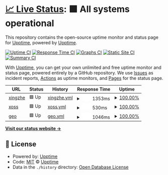 # [📈 Live Status](https://demo.upptime.js.org): <!--live status--> **🟩 All systems operational**

This repository contains the open-source uptime monitor and status page for [Upptime](https://upptime.js.org), powered by [Upptime](https://github.com/upptime/upptime).

[![Uptime CI](https://github.com/upptime/upptime/workflows/Uptime%20CI/badge.svg)](https://github.com/upptime/upptime/actions?query=workflow%3A%22Uptime+CI%22)
[![Response Time CI](https://github.com/upptime/upptime/workflows/Response%20Time%20CI/badge.svg)](https://github.com/upptime/upptime/actions?query=workflow%3A%22Response+Time+CI%22)
[![Graphs CI](https://github.com/upptime/upptime/workflows/Graphs%20CI/badge.svg)](https://github.com/upptime/upptime/actions?query=workflow%3A%22Graphs+CI%22)
[![Static Site CI](https://github.com/upptime/upptime/workflows/Static%20Site%20CI/badge.svg)](https://github.com/upptime/upptime/actions?query=workflow%3A%22Static+Site+CI%22)
[![Summary CI](https://github.com/upptime/upptime/workflows/Summary%20CI/badge.svg)](https://github.com/upptime/upptime/actions?query=workflow%3A%22Summary+CI%22)

With [Upptime](https://upptime.js.org), you can get your own unlimited and free uptime monitor and status page, powered entirely by a GitHub repository. We use [Issues](https://github.com/upptime/upptime/issues) as incident reports, [Actions](https://github.com/upptime/upptime/actions) as uptime monitors, and [Pages](https://demo.upptime.js.org) for the status page.

<!--start: status pages-->
<!-- This summary is generated by Upptime (https://github.com/upptime/upptime) -->
<!-- Do not edit this manually, your changes will be overwritten -->
<!-- prettier-ignore -->
| URL | Status | History | Response Time | Uptime |
| --- | ------ | ------- | ------------- | ------ |
| <img alt="" src="https://icons.duckduckgo.com/ip3/www.imxingzhe.com.ico" height="13"> [xingzhe](https://www.imxingzhe.com) | 🟩 Up | [xingzhe.yml](https://github.com/AoAoStudio/monitor/commits/HEAD/history/xingzhe.yml) | <details><summary><img alt="Response time graph" src="./graphs/xingzhe/response-time-week.png" height="20"> 1353ms</summary><br><a href="https://demo.upptime.js.org/history/xingzhe"><img alt="Response time 1091" src="https://img.shields.io/endpoint?url=https%3A%2F%2Fraw.githubusercontent.com%2FAoAoStudio%2Fmonitor%2FHEAD%2Fapi%2Fxingzhe%2Fresponse-time.json"></a><br><a href="https://demo.upptime.js.org/history/xingzhe"><img alt="24-hour response time 1089" src="https://img.shields.io/endpoint?url=https%3A%2F%2Fraw.githubusercontent.com%2FAoAoStudio%2Fmonitor%2FHEAD%2Fapi%2Fxingzhe%2Fresponse-time-day.json"></a><br><a href="https://demo.upptime.js.org/history/xingzhe"><img alt="7-day response time 1353" src="https://img.shields.io/endpoint?url=https%3A%2F%2Fraw.githubusercontent.com%2FAoAoStudio%2Fmonitor%2FHEAD%2Fapi%2Fxingzhe%2Fresponse-time-week.json"></a><br><a href="https://demo.upptime.js.org/history/xingzhe"><img alt="30-day response time 1091" src="https://img.shields.io/endpoint?url=https%3A%2F%2Fraw.githubusercontent.com%2FAoAoStudio%2Fmonitor%2FHEAD%2Fapi%2Fxingzhe%2Fresponse-time-month.json"></a><br><a href="https://demo.upptime.js.org/history/xingzhe"><img alt="1-year response time 1091" src="https://img.shields.io/endpoint?url=https%3A%2F%2Fraw.githubusercontent.com%2FAoAoStudio%2Fmonitor%2FHEAD%2Fapi%2Fxingzhe%2Fresponse-time-year.json"></a></details> | <details><summary><a href="https://demo.upptime.js.org/history/xingzhe">100.00%</a></summary><a href="https://demo.upptime.js.org/history/xingzhe"><img alt="All-time uptime 99.96%" src="https://img.shields.io/endpoint?url=https%3A%2F%2Fraw.githubusercontent.com%2FAoAoStudio%2Fmonitor%2FHEAD%2Fapi%2Fxingzhe%2Fuptime.json"></a><br><a href="https://demo.upptime.js.org/history/xingzhe"><img alt="24-hour uptime 100.00%" src="https://img.shields.io/endpoint?url=https%3A%2F%2Fraw.githubusercontent.com%2FAoAoStudio%2Fmonitor%2FHEAD%2Fapi%2Fxingzhe%2Fuptime-day.json"></a><br><a href="https://demo.upptime.js.org/history/xingzhe"><img alt="7-day uptime 100.00%" src="https://img.shields.io/endpoint?url=https%3A%2F%2Fraw.githubusercontent.com%2FAoAoStudio%2Fmonitor%2FHEAD%2Fapi%2Fxingzhe%2Fuptime-week.json"></a><br><a href="https://demo.upptime.js.org/history/xingzhe"><img alt="30-day uptime 99.96%" src="https://img.shields.io/endpoint?url=https%3A%2F%2Fraw.githubusercontent.com%2FAoAoStudio%2Fmonitor%2FHEAD%2Fapi%2Fxingzhe%2Fuptime-month.json"></a><br><a href="https://demo.upptime.js.org/history/xingzhe"><img alt="1-year uptime 99.96%" src="https://img.shields.io/endpoint?url=https%3A%2F%2Fraw.githubusercontent.com%2FAoAoStudio%2Fmonitor%2FHEAD%2Fapi%2Fxingzhe%2Fuptime-year.json"></a></details>
| <img alt="" src="https://icons.duckduckgo.com/ip3/www.xoss.co.ico" height="13"> [xoss](https://www.xoss.co) | 🟩 Up | [xoss.yml](https://github.com/AoAoStudio/monitor/commits/HEAD/history/xoss.yml) | <details><summary><img alt="Response time graph" src="./graphs/xoss/response-time-week.png" height="20"> 530ms</summary><br><a href="https://demo.upptime.js.org/history/xoss"><img alt="Response time 496" src="https://img.shields.io/endpoint?url=https%3A%2F%2Fraw.githubusercontent.com%2FAoAoStudio%2Fmonitor%2FHEAD%2Fapi%2Fxoss%2Fresponse-time.json"></a><br><a href="https://demo.upptime.js.org/history/xoss"><img alt="24-hour response time 393" src="https://img.shields.io/endpoint?url=https%3A%2F%2Fraw.githubusercontent.com%2FAoAoStudio%2Fmonitor%2FHEAD%2Fapi%2Fxoss%2Fresponse-time-day.json"></a><br><a href="https://demo.upptime.js.org/history/xoss"><img alt="7-day response time 530" src="https://img.shields.io/endpoint?url=https%3A%2F%2Fraw.githubusercontent.com%2FAoAoStudio%2Fmonitor%2FHEAD%2Fapi%2Fxoss%2Fresponse-time-week.json"></a><br><a href="https://demo.upptime.js.org/history/xoss"><img alt="30-day response time 496" src="https://img.shields.io/endpoint?url=https%3A%2F%2Fraw.githubusercontent.com%2FAoAoStudio%2Fmonitor%2FHEAD%2Fapi%2Fxoss%2Fresponse-time-month.json"></a><br><a href="https://demo.upptime.js.org/history/xoss"><img alt="1-year response time 496" src="https://img.shields.io/endpoint?url=https%3A%2F%2Fraw.githubusercontent.com%2FAoAoStudio%2Fmonitor%2FHEAD%2Fapi%2Fxoss%2Fresponse-time-year.json"></a></details> | <details><summary><a href="https://demo.upptime.js.org/history/xoss">100.00%</a></summary><a href="https://demo.upptime.js.org/history/xoss"><img alt="All-time uptime 100.00%" src="https://img.shields.io/endpoint?url=https%3A%2F%2Fraw.githubusercontent.com%2FAoAoStudio%2Fmonitor%2FHEAD%2Fapi%2Fxoss%2Fuptime.json"></a><br><a href="https://demo.upptime.js.org/history/xoss"><img alt="24-hour uptime 100.00%" src="https://img.shields.io/endpoint?url=https%3A%2F%2Fraw.githubusercontent.com%2FAoAoStudio%2Fmonitor%2FHEAD%2Fapi%2Fxoss%2Fuptime-day.json"></a><br><a href="https://demo.upptime.js.org/history/xoss"><img alt="7-day uptime 100.00%" src="https://img.shields.io/endpoint?url=https%3A%2F%2Fraw.githubusercontent.com%2FAoAoStudio%2Fmonitor%2FHEAD%2Fapi%2Fxoss%2Fuptime-week.json"></a><br><a href="https://demo.upptime.js.org/history/xoss"><img alt="30-day uptime 100.00%" src="https://img.shields.io/endpoint?url=https%3A%2F%2Fraw.githubusercontent.com%2FAoAoStudio%2Fmonitor%2FHEAD%2Fapi%2Fxoss%2Fuptime-month.json"></a><br><a href="https://demo.upptime.js.org/history/xoss"><img alt="1-year uptime 100.00%" src="https://img.shields.io/endpoint?url=https%3A%2F%2Fraw.githubusercontent.com%2FAoAoStudio%2Fmonitor%2FHEAD%2Fapi%2Fxoss%2Fuptime-year.json"></a></details>
| <img alt="" src="https://icons.duckduckgo.com/ip3/geo.imxingzhe.com.ico" height="13"> [geo](https://geo.imxingzhe.com/api/v4/health/) | 🟩 Up | [geo.yml](https://github.com/AoAoStudio/monitor/commits/HEAD/history/geo.yml) | <details><summary><img alt="Response time graph" src="./graphs/geo/response-time-week.png" height="20"> 1046ms</summary><br><a href="https://demo.upptime.js.org/history/geo"><img alt="Response time 1027" src="https://img.shields.io/endpoint?url=https%3A%2F%2Fraw.githubusercontent.com%2FAoAoStudio%2Fmonitor%2FHEAD%2Fapi%2Fgeo%2Fresponse-time.json"></a><br><a href="https://demo.upptime.js.org/history/geo"><img alt="24-hour response time 1049" src="https://img.shields.io/endpoint?url=https%3A%2F%2Fraw.githubusercontent.com%2FAoAoStudio%2Fmonitor%2FHEAD%2Fapi%2Fgeo%2Fresponse-time-day.json"></a><br><a href="https://demo.upptime.js.org/history/geo"><img alt="7-day response time 1046" src="https://img.shields.io/endpoint?url=https%3A%2F%2Fraw.githubusercontent.com%2FAoAoStudio%2Fmonitor%2FHEAD%2Fapi%2Fgeo%2Fresponse-time-week.json"></a><br><a href="https://demo.upptime.js.org/history/geo"><img alt="30-day response time 1027" src="https://img.shields.io/endpoint?url=https%3A%2F%2Fraw.githubusercontent.com%2FAoAoStudio%2Fmonitor%2FHEAD%2Fapi%2Fgeo%2Fresponse-time-month.json"></a><br><a href="https://demo.upptime.js.org/history/geo"><img alt="1-year response time 1027" src="https://img.shields.io/endpoint?url=https%3A%2F%2Fraw.githubusercontent.com%2FAoAoStudio%2Fmonitor%2FHEAD%2Fapi%2Fgeo%2Fresponse-time-year.json"></a></details> | <details><summary><a href="https://demo.upptime.js.org/history/geo">100.00%</a></summary><a href="https://demo.upptime.js.org/history/geo"><img alt="All-time uptime 100.00%" src="https://img.shields.io/endpoint?url=https%3A%2F%2Fraw.githubusercontent.com%2FAoAoStudio%2Fmonitor%2FHEAD%2Fapi%2Fgeo%2Fuptime.json"></a><br><a href="https://demo.upptime.js.org/history/geo"><img alt="24-hour uptime 100.00%" src="https://img.shields.io/endpoint?url=https%3A%2F%2Fraw.githubusercontent.com%2FAoAoStudio%2Fmonitor%2FHEAD%2Fapi%2Fgeo%2Fuptime-day.json"></a><br><a href="https://demo.upptime.js.org/history/geo"><img alt="7-day uptime 100.00%" src="https://img.shields.io/endpoint?url=https%3A%2F%2Fraw.githubusercontent.com%2FAoAoStudio%2Fmonitor%2FHEAD%2Fapi%2Fgeo%2Fuptime-week.json"></a><br><a href="https://demo.upptime.js.org/history/geo"><img alt="30-day uptime 100.00%" src="https://img.shields.io/endpoint?url=https%3A%2F%2Fraw.githubusercontent.com%2FAoAoStudio%2Fmonitor%2FHEAD%2Fapi%2Fgeo%2Fuptime-month.json"></a><br><a href="https://demo.upptime.js.org/history/geo"><img alt="1-year uptime 100.00%" src="https://img.shields.io/endpoint?url=https%3A%2F%2Fraw.githubusercontent.com%2FAoAoStudio%2Fmonitor%2FHEAD%2Fapi%2Fgeo%2Fuptime-year.json"></a></details>

<!--end: status pages-->

[**Visit our status website →**](https://demo.upptime.js.org)

## 📄 License

- Powered by: [Upptime](https://github.com/upptime/upptime)
- Code: [MIT](./LICENSE) © [Upptime](https://upptime.js.org)
- Data in the `./history` directory: [Open Database License](https://opendatacommons.org/licenses/odbl/1-0/)
